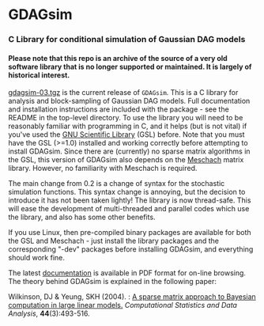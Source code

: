 GDAGsim
=======

### C Library for conditional simulation of Gaussian DAG models

#### Please note that this repo is an archive of the source of a very old software library that is no longer supported or maintained. It is largely of historical interest.

[gdagsim-03.tgz](gdagsim-03.tgz) is the current release of `GDAGsim`.
This is a C library for analysis and block-sampling of Gaussian DAG
models. Full documentation and installation instructions are included
with the package - see the README in the top-level directory. To use the
library you will need to be reasonably familiar with programming in C,
and it helps (but is not vital) if you\'ve used the [GNU Scientific
Library](https://www.gnu.org/software/gsl/) (GSL) before. Note that you
must have the GSL (\>=1.0) installed and working correctly before
attempting to install GDAGsim. Since there are (currently) no sparse
matrix algorithms in the GSL, this version of GDAGsim also depends on
the [Meschach](http://homepage.divms.uiowa.edu/~dstewart/meschach/)
matrix library. However, no familiarity with Meschach is required.

The main change from 0.2 is a change of syntax for the stochastic
simulation functions. This syntax change is annoying, but the decision
to introduce it has not been taken lightly! The library is now
thread-safe. This will ease the development of multi-threaded and
parallel codes which use the library, and also has some other benefits.

If you use Linux, then pre-compiled binary packages are available for
both the GSL and Meschach - just install the library packages and the
corresponding \"-dev\" packages before installing GDAGsim, and
everything should work fine.

The latest [documentation](Doc/gdag.pdf) is available in PDF format for
on-line browsing. The theory behind GDAGsim is explained in the
following paper:

Wilkinson, DJ & Yeung, SKH (2004).
:   [A sparse matrix approach to Bayesian computation in large linear
    models.](http://dx.doi.org/10.1016/S0167-9473(02)00252-9)
    *Computational Statistics and Data Analysis*, **44**(3):493-516.
